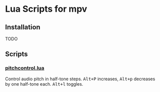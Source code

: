 # Lua Scripts for mpv

## Installation

TODO

## Scripts

### [pitchcontrol.lua](./pitchcontrol.lua)

Control audio pitch in half-tone steps.
<kbd>Alt+P</kbd> increases,
<kbd>Alt+p</kbd> decreases 
by one half-tone each.
<kbd>Alt+l</kbd> toggles.
